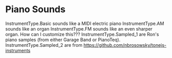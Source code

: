 # Piano Sounds

InstrumentType.Basic sounds like a MIDI electric piano
InstrumentType.AM sounds like an organ
InstrumentType.FM sounds like an even sharper organ. How can I customize this???
InstrumentType.Sampled_1 are Ron's piano samples (from either Garage Band or PianoTeq).
InstrumentType.Sampled_2 are from https://github.com/nbrosowsky/tonejs-instruments

